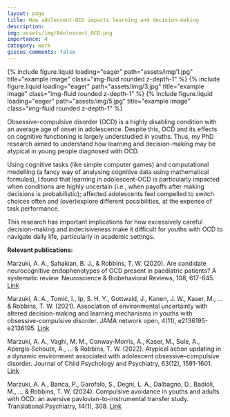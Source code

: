 ```yaml
---
layout: page
title: How adolescent-OCD impacts learning and decision-making
description: 
img: assets/img/Adolescent_OCD.png
importance: 4
category: work
giscus_comments: false
---
```


{% include figure.liquid loading="eager" path="assets/img/1.jpg" title="example image" class="img-fluid rounded z-depth-1" %}
{% include figure.liquid loading="eager" path="assets/img/3.jpg" title="example image" class="img-fluid rounded z-depth-1" %}
{% include figure.liquid loading="eager" path="assets/img/5.jpg" title="example image" class="img-fluid rounded z-depth-1" %}

Obsessive-compulsive disorder (OCD) is a highly disabling condition with an average age of onset in adolescence. Despite this, OCD and its effects on cognitive functioning is largely understudied in youths. Thus, my PhD research aimed to understand how learning and decision-making may be atypical in young people diagnosed with OCD. 

Using cognitive tasks (like simple computer games) and computational modelling (a fancy way of analysing cognitive data using mathematical formulas), I found that learning in adolescent-OCD is particularly impacted when conditions are highly uncertain (i.e., when payoffs after making decisions is probabilistic); affected adolescents feel compelled to switch choices often and (over)explore different possibilities, at the expense of task performance. 

This research has important implications for how excessively careful decision-making and indecisiveness make it difficult for youths with OCD to navigate daily life, particularly in academic settings.

<b>Relevant publications:</b>

Marzuki, A. A., Sahakian, B. J., & Robbins, T. W. (2020). Are candidate neurocognitive endophenotypes of OCD present in paediatric patients? A systematic review. Neuroscience & Biobehavioral Reviews, 108, 617-645. <a href="https://www.sciencedirect.com/science/article/abs/pii/S014976341930908X">Link</a>

Marzuki, A. A., Tomić, I., Ip, S. H. Y., Gottwald, J., Kanen, J. W., Kaser, M., ... & Robbins, T. W. (2021). Association of environmental uncertainty with altered decision-making and learning mechanisms in youths with obsessive-compulsive disorder. JAMA network open, 4(11), e2136195-e2136195. <a href="https://jamanetwork.com/journals/jamanetworkopen/fullarticle/2786681">Link</a>

Marzuki, A. A., Vaghi, M. M., Conway‐Morris, A., Kaser, M., Sule, A., Apergis‐Schoute, A., ... & Robbins, T. W. (2022). Atypical action updating in a dynamic environment associated with adolescent obsessive–compulsive disorder. Journal of Child Psychology and Psychiatry, 63(12), 1591-1601. <a href="https://acamh.onlinelibrary.wiley.com/doi/full/10.1111/jcpp.13628">Link</a>

Marzuki, A. A., Banca, P., Garofalo, S., Degni, L. A., Dalbagno, D., Badioli, M., ... & Robbins, T. W. (2024). Compulsive avoidance in youths and adults with OCD: an aversive pavlovian-to-instrumental transfer study. Translational Psychiatry, 14(1), 308. <a href="https://www.nature.com/articles/s41398-024-03028-1">Link</a>

